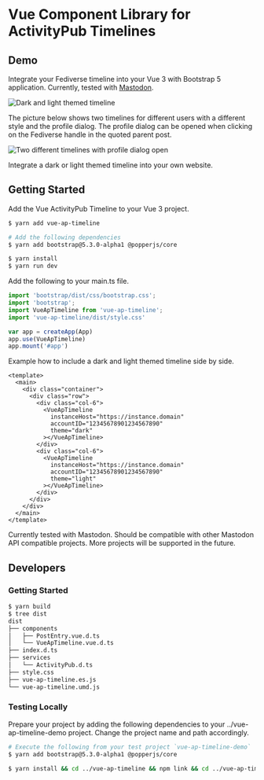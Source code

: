 # Vue Component Library for ActivityPub Timelines

## Demo

Integrate your Fediverse timeline into your Vue 3 with Bootstrap 5 application.
Currently, tested with [Mastodon](https://joinmastodon.org).

![Dark and light themed timeline](./screenshots/dark-and-light-demo.png)

The picture below shows two timelines for different users with a different
style and the profile dialog. The profile dialog can be opened when clicking
on the Fediverse handle in the quoted parent post.

![Two different timelines with profile dialog open](./screenshots/two-different-timelines-with-profile-dialog.png)

Integrate a dark or light themed timeline into your own website.

## Getting Started

Add the Vue ActivityPub Timeline to your Vue 3 project.

```bash
$ yarn add vue-ap-timeline

# Add the following dependencies
$ yarn add bootstrap@5.3.0-alpha1 @popperjs/core

$ yarn install
$ yarn run dev
```

Add the following to your main.ts file.

```ts
import 'bootstrap/dist/css/bootstrap.css';
import 'bootstrap';
import VueApTimeline from 'vue-ap-timeline';
import 'vue-ap-timeline/dist/style.css'

var app = createApp(App)
app.use(VueApTimeline)
app.mount('#app')

```

Example how to include a dark and light themed timeline side by side.

```vue
<template>
  <main>
    <div class="container">
      <div class="row">
        <div class="col-6">
          <VueApTimeline
            instanceHost="https://instance.domain"
            accountID="12345678901234567890"
            theme="dark"
          ></VueApTimeline>
        </div>
        <div class="col-6">
          <VueApTimeline
            instanceHost="https://instance.domain"
            accountID="12345678901234567890"
            theme="light"
          ></VueApTimeline>
        </div>
      </div>
    </div>
  </main>
</template>
```

Currently tested with Mastodon. Should be compatible with other Mastodon API
compatible projects. More projects will be supported in the future.

## Developers

### Getting Started

```bash
$ yarn build
$ tree dist
dist
├── components
│   ├── PostEntry.vue.d.ts
│   └── VueApTimeline.vue.d.ts
├── index.d.ts
├── services
│   └── ActivityPub.d.ts
├── style.css
├── vue-ap-timeline.es.js
└── vue-ap-timeline.umd.js
```

### Testing Locally

Prepare your project by adding the following dependencies to your ../vue-ap-timeline-demo
project. Change the project name and path accordingly.

```bash
# Execute the following from your test project `vue-ap-timeline-demo`
$ yarn add bootstrap@5.3.0-alpha1 @popperjs/core

$ yarn install && cd ../vue-ap-timeline && npm link && cd ../vue-ap-timeline-demo && npm link vue-ap-timeline
```